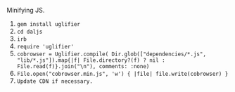 Minifying JS.

1. `gem install uglifier`
2. `cd daljs`
3. `irb`
4. `require 'uglifier'`
5. `cobrowser = Uglifier.compile( Dir.glob(["dependencies/*.js", "lib/*.js"]).map{|f| File.directory?(f) ? nil : File.read(f)}.join("\n"), comments: :none)`
6. `File.open("cobrowser.min.js", 'w') { |file| file.write(cobrowser) }`
7. `Update CDN if necessary.`